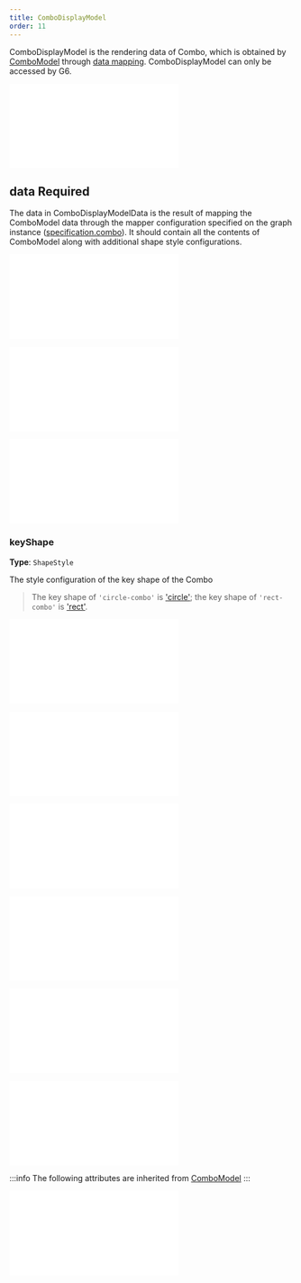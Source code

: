 ```yaml
---
title: ComboDisplayModel
order: 11
---
```


ComboDisplayModel is the rendering data of Combo, which is obtained by [ComboModel](./ComboModel.en.md) through [data mapping](./DataIntro.en.md#mappers). ComboDisplayModel can only be accessed by G6.

<embed src="../../common/DataID.en.md"></embed>

## data <Badge type="error">Required</Badge>

The data in ComboDisplayModelData is the result of mapping the ComboModel data through the mapper configuration specified on the graph instance ([specification.combo](../graph/Specification.en.md#combo)). It should contain all the contents of ComboModel along with additional shape style configurations.

<embed src="../../common/DataAttrTips.en.md"></embed>

<embed src="../../common/LodLevels.en.md"></embed>

<embed src="../../common/DataAnimates.en.md"></embed>

### keyShape

**Type**: `ShapeStyle`

The style configuration of the key shape of the Combo

> The key shape of `'circle-combo'` is ['circle'](/apis/shape/circle-style-props); the key shape of `'rect-combo'` is ['rect'](/apis/shape/rect-style-props).

<embed src="../../common/DataHaloShape.en.md"></embed>

<embed src="../../common/DataLabelShape.en.md"></embed>

<embed src="../../common/DataLabelBackgroundShape.en.md"></embed>

<embed src="../../common/DataBadgeShapes.en.md"></embed>

<embed src="../../common/DataAnchorShapes.en.md"></embed>

<embed src="../../common/DataOtherShapes.en.md"></embed>

:::info
The following attributes are inherited from [ComboModel](./ComboModel.en.md)
:::

<embed src="../../common/ComboUserModel.en.md"></embed>
